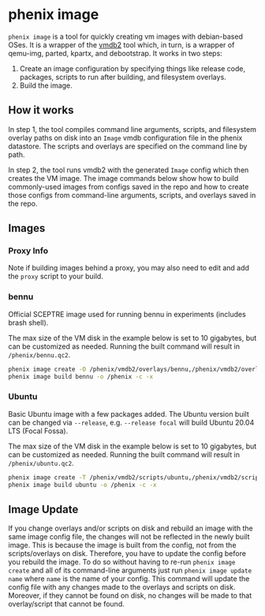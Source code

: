 # phenix image
`phenix image` is a tool for quickly creating vm images with debian-based OSes. It is a wrapper of the [vmdb2](https://vmdb2.liw.fi/) tool which, in turn, is a wrapper of qemu-img, parted, kpartx, and debootstrap. It works in two steps:

1. Create an image configuration by specifying things like release code, packages, scripts to run after building, and filesystem overlays.
2. Build the image.

## How it works
In step 1, the tool compiles command line arguments, scripts, and filesystem overlay paths on disk into an `Image` vmdb configuration file in the phenix datastore. The scripts and overlays are specified on the command line by path.

In step 2, the tool runs vmdb2 with the generated `Image` config which then creates the VM image. The image commands below show how to build commonly-used images from configs saved in the repo and how to create those configs from command-line arguments, scripts, and overlays saved in the repo.

## Images

### Proxy Info
Note if building images behind a proxy, you may also need to edit and add the `proxy` script to your build.

### bennu
Official SCEPTRE image used for running bennu in experiments (includes brash shell).

The max size of the VM disk in the example below is set to 10 gigabytes, but can be customized as needed. Running the built command will result in `/phenix/bennu.qc2`.

```bash
phenix image create -O /phenix/vmdb2/overlays/bennu,/phenix/vmdb2/overlays/brash -T /phenix/vmdb2/scripts/aptly,/phenix/vmdb2/scripts/bennu --format qcow2 --release jammy -c bennu --size 10G
phenix image build bennu -o /phenix -c -x
```

### Ubuntu 
Basic Ubuntu image with a few packages added. The Ubuntu version built can be changed via `--release`, e.g. `--release focal` will build Ubuntu 20.04 LTS (Focal Fossa). 

The max size of the VM disk in the example below is set to 10 gigabytes, but can be customized as needed. Running the built command will result in `/phenix/ubuntu.qc2`.
 
```bash
phenix image create -T /phenix/vmdb2/scripts/ubuntu,/phenix/vmdb2/scripts/ubuntu-user --format qcow2 --release noble -c ubuntu --size 10G
phenix image build ubuntu -o /phenix -c -x
```

## Image Update
If you change overlays and/or scripts on disk and rebuild an image with the same image config file, the changes will not be reflected in the newly built image. This is because the image is built from the config, not from the scripts/overlays on disk. Therefore, you have to update the config before you rebuild the image. To do so without having to re-run `phenix image create` and all of its command-line arguments just run `phenix image update name` where `name` is the name of your config. This command will update the config file with any changes made to the overlays and scripts on disk. Moreover, if they cannot be found on disk, no changes will be made to that overlay/script that cannot be found.

